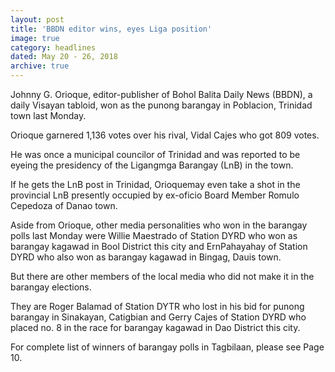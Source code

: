```yaml
---
layout: post
title: 'BBDN editor wins, eyes Liga position'
image: true
category: headlines
dated: May 20 - 26, 2018
archive: true
---
```


Johnny G. Orioque, editor-publisher of Bohol Balita Daily News (BBDN), a daily Visayan tabloid, won as the punong barangay in Poblacion, Trinidad town last Monday. 

Orioque garnered 1,136 votes over his rival, Vidal Cajes who got 809 votes.

He was once a municipal councilor of Trinidad and was reported to be eyeing the presidency of the Ligangmga Barangay (LnB) in the town.

If he gets the LnB post in Trinidad, Orioquemay even take a shot in the provincial LnB presently occupied by ex-oficio Board Member Romulo Cepedoza of Danao town.

Aside from Orioque, other media personalities who won in the barangay polls last Monday were Willie Maestrado of Station DYRD who won as barangay kagawad in Bool District this city and ErnPahayahay of Station DYRD who also won as barangay kagawad in Bingag, Dauis town.

But there are other members of the local media who did not make it in the barangay elections. 

They are Roger Balamad of Station DYTR who lost in his bid for punong barangay in Sinakayan, Catigbian and Gerry Cajes of Station DYRD who placed no. 8 in the race for barangay kagawad in Dao District this city.

For complete list of winners of barangay polls in Tagbilaan, please see Page 10.